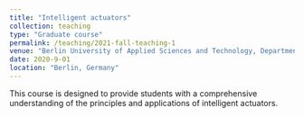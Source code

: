 ```yaml
---
title: "Intelligent actuators"
collection: teaching
type: "Graduate course"
permalink: /teaching/2021-fall-teaching-1
venue: "Berlin University of Applied Sciences and Technology, Department of Electrical Engineering"
date: 2020-9-01
location: "Berlin, Germany"
---
```


This course is designed to provide students with a comprehensive understanding of the principles and applications of intelligent actuators. 
